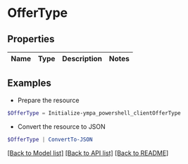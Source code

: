# OfferType
## Properties

Name | Type | Description | Notes
------------ | ------------- | ------------- | -------------

## Examples

- Prepare the resource
```powershell
$OfferType = Initialize-ympa_powershell_clientOfferType 
```

- Convert the resource to JSON
```powershell
$OfferType | ConvertTo-JSON
```

[[Back to Model list]](../README.md#documentation-for-models) [[Back to API list]](../README.md#documentation-for-api-endpoints) [[Back to README]](../README.md)

